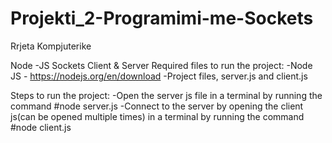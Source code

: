 # Projekti_2-Programimi-me-Sockets
Rrjeta Kompjuterike

Node -JS Sockets 
Client &  Server 
Required files to run the project: 
-Node JS - https://nodejs.org/en/download
-Project files, server.js and client.js

Steps to run the project:
-Open the server js file in a terminal by running the command #node server.js
-Connect to the server by opening the client js(can be opened multiple times) in a terminal by running the command #node client.js
